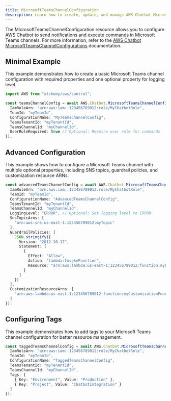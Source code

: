 ```yaml
---
title: MicrosoftTeamsChannelConfiguration
description: Learn how to create, update, and manage AWS Chatbot MicrosoftTeamsChannelConfigurations using Alchemy Cloud Control.
---
```


The MicrosoftTeamsChannelConfiguration resource allows you to configure AWS Chatbot to send notifications and execute commands in Microsoft Teams channels. For more information, refer to the [AWS Chatbot MicrosoftTeamsChannelConfigurations](https://docs.aws.amazon.com/chatbot/latest/userguide/) documentation.

## Minimal Example

This example demonstrates how to create a basic Microsoft Teams channel configuration with required properties and one optional property for logging level.

```ts
import AWS from "alchemy/aws/control";

const teamsChannelConfig = await AWS.Chatbot.MicrosoftTeamsChannelConfiguration("myTeamsChannelConfig", {
  IamRoleArn: "arn:aws:iam::123456789012:role/MyChatbotRole",
  TeamId: "myTeamId",
  ConfigurationName: "MyTeamsChannelConfig",
  TeamsTenantId: "myTenantId",
  TeamsChannelId: "myChannelId",
  UserRoleRequired: true // Optional: Require user role for commands
});
```

## Advanced Configuration

This example shows how to configure a Microsoft Teams channel with multiple optional properties, including SNS topics, guardrail policies, and customization resource ARNs.

```ts
const advancedTeamsChannelConfig = await AWS.Chatbot.MicrosoftTeamsChannelConfiguration("advancedTeamsChannelConfig", {
  IamRoleArn: "arn:aws:iam::123456789012:role/MyChatbotRole",
  TeamId: "myTeamId",
  ConfigurationName: "AdvancedTeamsChannelConfig",
  TeamsTenantId: "myTenantId",
  TeamsChannelId: "myChannelId",
  LoggingLevel: "ERROR", // Optional: Set logging level to ERROR
  SnsTopicArns: [
    "arn:aws:sns:us-east-1:123456789012:myTopic"
  ],
  GuardrailPolicies: [
    JSON.stringify({
      Version: "2012-10-17",
      Statement: [
        {
          Effect: "Allow",
          Action: "lambda:InvokeFunction",
          Resource: "arn:aws:lambda:us-east-1:123456789012:function:myLambdaFunction"
        }
      ]
    })
  ],
  CustomizationResourceArns: [
    "arn:aws:lambda:us-east-1:123456789012:function:myCustomizationFunction"
  ]
});
```

## Configuring Tags

This example demonstrates how to add tags to your Microsoft Teams channel configuration for better resource management.

```ts
const taggedTeamsChannelConfig = await AWS.Chatbot.MicrosoftTeamsChannelConfiguration("taggedTeamsChannelConfig", {
  IamRoleArn: "arn:aws:iam::123456789012:role/MyChatbotRole",
  TeamId: "myTeamId",
  ConfigurationName: "TaggedTeamsChannelConfig",
  TeamsTenantId: "myTenantId",
  TeamsChannelId: "myChannelId",
  Tags: [
    { Key: "Environment", Value: "Production" },
    { Key: "Project", Value: "ChatbotIntegration" }
  ]
});
```